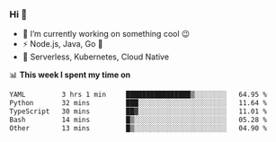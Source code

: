 ### Hi 👋

<!--
**nodejh/nodejh** is a ✨ _special_ ✨ repository because its `README.md` (this file) appears on your GitHub profile.

Here are some ideas to get you started:

- 🔭 I’m currently working on ...
- 🌱 I’m currently learning ...
- 👯 I’m looking to collaborate on ...
- 🤔 I’m looking for help with ...
- 💬 Ask me about ...
- 📫 How to reach me: ...
- 😄 Pronouns: ...
- ⚡ Fun fact: ...
-->

- 🔭 I’m currently working on something cool :wink:
- ⚡ Node.js, Java, Go :thought_balloon:
- 🤖 Serverless, Kubernetes, Cloud Native

📊 **This week I spent my time on**

<!--START_SECTION:waka-->

```txt
YAML         3 hrs 1 min     ████████████████▒░░░░░░░░   64.95 %
Python       32 mins         ███░░░░░░░░░░░░░░░░░░░░░░   11.64 %
TypeScript   30 mins         ██▓░░░░░░░░░░░░░░░░░░░░░░   11.01 %
Bash         14 mins         █▒░░░░░░░░░░░░░░░░░░░░░░░   05.28 %
Other        13 mins         █▒░░░░░░░░░░░░░░░░░░░░░░░   04.90 %
```

<!--END_SECTION:waka-->


<!--
:traffic_light: **Visitors**

![visitors](https://visitor-badge.glitch.me/badge?page_id=nodejh.nodejh)
-->
